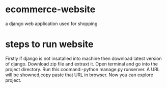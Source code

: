 # ecommerce-website
a django web application used for shopping
# steps to run website
Firstly if django is not insatalled into machine then download latest version of django. 
Download zip file and extraxt it. 
Open terminal and go into the project directory. 
Run this coomand:-python manage.py runserver. 
A URL will be showned,copy paste that URL in browser. Now you can explore project.
